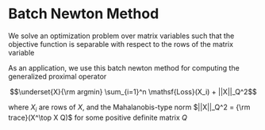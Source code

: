 # Batch Newton Method

We solve an optimization problem over matrix variables such that the objective function is separable with respect to the rows of the matrix variable

As an application, we use this batch newton method for computing the generalized proximal operator

$$\underset{X}{\rm argmin} \sum_{i=1}^n \mathsf{Loss}(X_i) + ||X||_Q^2$$

where $X_i$ are rows of $X$, and the Mahalanobis-type norm $||X||_Q^2 = {\rm trace}(X^\top X Q)$ for some positive definite matrix $Q$
